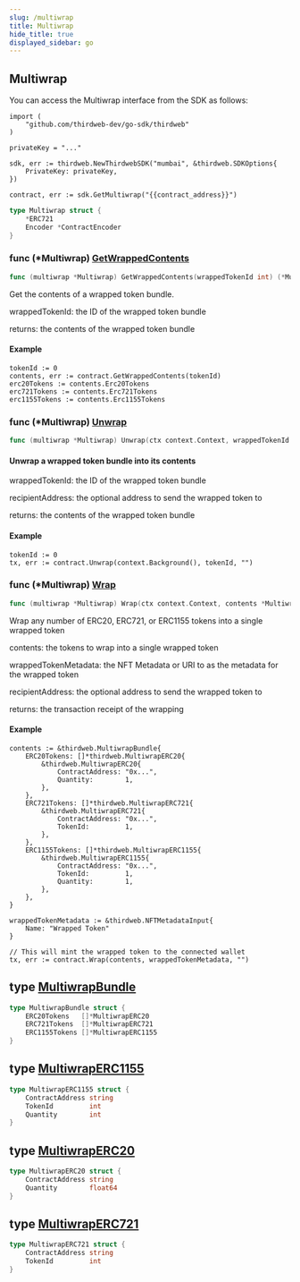 ```yaml
---
slug: /multiwrap
title: Multiwrap
hide_title: true
displayed_sidebar: go
---
```


## Multiwrap

You can access the Multiwrap interface from the SDK as follows:

```
import (
	"github.com/thirdweb-dev/go-sdk/thirdweb"
)

privateKey = "..."

sdk, err := thirdweb.NewThirdwebSDK("mumbai", &thirdweb.SDKOptions{
	PrivateKey: privateKey,
})

contract, err := sdk.GetMultiwrap("{{contract_address}}")
```

```go
type Multiwrap struct {
    *ERC721
    Encoder *ContractEncoder
}
```

### func \(\*Multiwrap\) [GetWrappedContents](https://github.com/thirdweb-dev/go-sdk/blob/main/thirdweb/multiwrap.go#L77)

```go
func (multiwrap *Multiwrap) GetWrappedContents(wrappedTokenId int) (*MultiwrapBundle, error)
```

Get the contents of a wrapped token bundle\.

wrappedTokenId: the ID of the wrapped token bundle

returns: the contents of the wrapped token bundle

#### Example

```
tokenId := 0
contents, err := contract.GetWrappedContents(tokenId)
erc20Tokens := contents.Erc20Tokens
erc721Tokens := contents.Erc721Tokens
erc1155Tokens := contents.Erc1155Tokens
```

### func \(\*Multiwrap\) [Unwrap](https://github.com/thirdweb-dev/go-sdk/blob/main/thirdweb/multiwrap.go#L213)

```go
func (multiwrap *Multiwrap) Unwrap(ctx context.Context, wrappedTokenId int, recipientAddress string) (*types.Transaction, error)
```

#### Unwrap a wrapped token bundle into its contents

wrappedTokenId: the ID of the wrapped token bundle

recipientAddress: the optional address to send the wrapped token to

returns: the contents of the wrapped token bundle

#### Example

```
tokenId := 0
tx, err := contract.Unwrap(context.Background(), tokenId, "")
```

### func \(\*Multiwrap\) [Wrap](https://github.com/thirdweb-dev/go-sdk/blob/main/thirdweb/multiwrap.go#L164)

```go
func (multiwrap *Multiwrap) Wrap(ctx context.Context, contents *MultiwrapBundle, wrappedTokenMetadata interface{}, recipientAddress string) (*types.Transaction, error)
```

Wrap any number of ERC20, ERC721, or ERC1155 tokens into a single wrapped token

contents: the tokens to wrap into a single wrapped token

wrappedTokenMetadata: the NFT Metadata or URI to as the metadata for the wrapped token

recipientAddress: the optional address to send the wrapped token to

returns: the transaction receipt of the wrapping

#### Example

```
contents := &thirdweb.MultiwrapBundle{
	ERC20Tokens: []*thirdweb.MultiwrapERC20{
		&thirdweb.MultiwrapERC20{
			ContractAddress: "0x...",
			Quantity:        1,
		},
	},
	ERC721Tokens: []*thirdweb.MultiwrapERC721{
		&thirdweb.MultiwrapERC721{
			ContractAddress: "0x...",
			TokenId:         1,
		},
	},
	ERC1155Tokens: []*thirdweb.MultiwrapERC1155{
		&thirdweb.MultiwrapERC1155{
			ContractAddress: "0x...",
			TokenId:         1,
			Quantity:        1,
		},
	},
}

wrappedTokenMetadata := &thirdweb.NFTMetadataInput{
	Name: "Wrapped Token"
}

// This will mint the wrapped token to the connected wallet
tx, err := contract.Wrap(contents, wrappedTokenMetadata, "")
```

## type [MultiwrapBundle](https://github.com/thirdweb-dev/go-sdk/blob/main/thirdweb/types.go#L210-L214)

```go
type MultiwrapBundle struct {
    ERC20Tokens   []*MultiwrapERC20
    ERC721Tokens  []*MultiwrapERC721
    ERC1155Tokens []*MultiwrapERC1155
}
```

## type [MultiwrapERC1155](https://github.com/thirdweb-dev/go-sdk/blob/main/thirdweb/types.go#L204-L208)

```go
type MultiwrapERC1155 struct {
    ContractAddress string
    TokenId         int
    Quantity        int
}
```

## type [MultiwrapERC20](https://github.com/thirdweb-dev/go-sdk/blob/main/thirdweb/types.go#L194-L197)

```go
type MultiwrapERC20 struct {
    ContractAddress string
    Quantity        float64
}
```

## type [MultiwrapERC721](https://github.com/thirdweb-dev/go-sdk/blob/main/thirdweb/types.go#L199-L202)

```go
type MultiwrapERC721 struct {
    ContractAddress string
    TokenId         int
}
```
